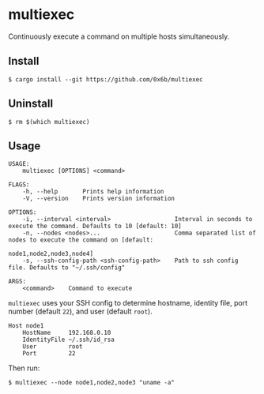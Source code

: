 # multiexec

Continuously execute a command on multiple hosts simultaneously.

## Install

```console
$ cargo install --git https://github.com/0x6b/multiexec
```

## Uninstall

```console
$ rm $(which multiexec)
```

## Usage

```
USAGE:
    multiexec [OPTIONS] <command>

FLAGS:
    -h, --help       Prints help information
    -V, --version    Prints version information

OPTIONS:
    -i, --interval <interval>                  Interval in seconds to execute the command. Defaults to 10 [default: 10]
    -n, --nodes <nodes>...                     Comma separated list of nodes to execute the command on [default:
                                               node1,node2,node3,node4]
    -s, --ssh-config-path <ssh-config-path>    Path to ssh config file. Defaults to "~/.ssh/config"

ARGS:
    <command>    Command to execute
```

`multiexec` uses your SSH config to determine hostname, identity file, port number (default `22`), and user (default `root`).

```
Host node1
    HostName     192.168.0.10
    IdentityFile ~/.ssh/id_rsa
    User         root
    Port         22
```

Then run:

```shell
$ multiexec --node node1,node2,node3 "uname -a"
```
